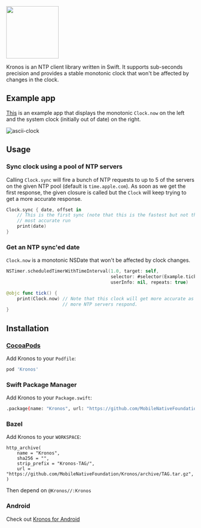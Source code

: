 <img src="https://cloud.githubusercontent.com/assets/232113/15371638/505de80a-1cf1-11e6-9e16-d462e02d9e45.png" height="140" />

Kronos is an NTP client library written in Swift. It supports
sub-seconds precision and provides a stable monotonic clock that won't
be affected by changes in the clock.

## Example app

[This](https://github.com/MobileNativeFoundation/Kronos/blob/master/Example/main.swift) is an
example app that displays the monotonic `Clock.now` on the left and the
system clock (initially out of date) on the right.

![ascii-clock](https://cloud.githubusercontent.com/assets/232113/15371331/c24e8570-1cef-11e6-8598-428a0b5d66f9.gif)

## Usage

### Sync clock using a pool of NTP servers

Calling `Clock.sync` will fire a bunch of NTP requests to up to 5 of the
servers on the given NTP pool (default is `time.apple.com`). As soon as
we get the first response, the given closure is called but the `Clock`
will keep trying to get a more accurate response.

```swift
Clock.sync { date, offset in
    // This is the first sync (note that this is the fastest but not the
    // most accurate run
    print(date)
}
```

### Get an NTP sync'ed date

`Clock.now` is a monotonic NSDate that won't be affected by clock
changes.

```swift
NSTimer.scheduledTimerWithTimeInterval(1.0, target: self,
                                       selector: #selector(Example.tick),
                                       userInfo: nil, repeats: true)

@objc func tick() {
    print(Clock.now) // Note that this clock will get more accurate as
                     // more NTP servers respond.
}
```

## Installation

### [CocoaPods](http://cocoapods.org)

Add Kronos to your `Podfile`:

```ruby
pod 'Kronos'
```

### Swift Package Manager

Add Kronos to your `Package.swift`:

```bash
.package(name: "Kronos", url: "https://github.com/MobileNativeFoundation/Kronos.git", .upToNextMajor(from: "TAG")),
```

### Bazel

Add Kronos to your `WORKSPACE`:

```bzl
http_archive(
    name = "Kronos",
    sha256 = "",
    strip_prefix = "Kronos-TAG/",
    url = "https://github.com/MobileNativeFoundation/Kronos/archive/TAG.tar.gz",
)
```

Then depend on `@Kronos//:Kronos`

### Android

Check out [Kronos for Android](https://github.com/lyft/Kronos-Android)
